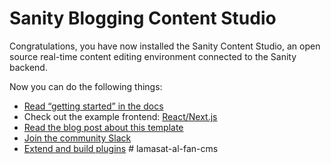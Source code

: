 # Sanity Blogging Content Studio

Congratulations, you have now installed the Sanity Content Studio, an open source real-time content editing environment connected to the Sanity backend.

Now you can do the following things:

- [Read “getting started” in the docs](https://www.sanity.io/docs/introduction/getting-started?utm_source=readme)
- Check out the example frontend: [React/Next.js](https://github.com/sanity-io/tutorial-sanity-blog-react-next)
- [Read the blog post about this template](https://www.sanity.io/blog/build-your-own-blog-with-sanity-and-next-js?utm_source=readme)
- [Join the community Slack](https://slack.sanity.io/?utm_source=readme)
- [Extend and build plugins](https://www.sanity.io/docs/content-studio/extending?utm_source=readme)
#   l a m a s a t - a l - f a n - c m s  
 